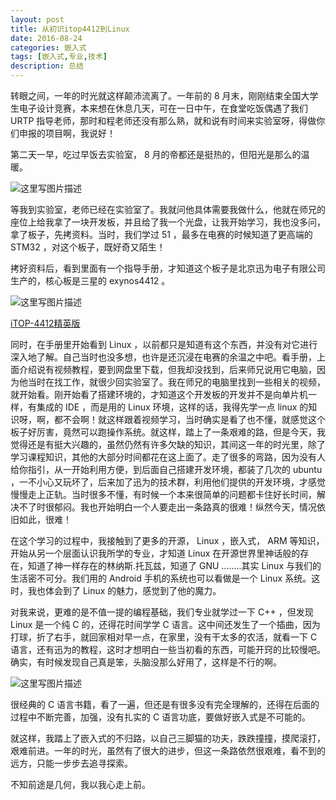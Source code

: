 ```yaml
---
layout: post
title: 从初识itop4412到Linux
date: 2016-08-24
categories: 嵌入式
tags: [嵌入式,专业,技术]
description: 总结
---
```



转眼之间，一年的时光就这样颠沛流离了。一年前的 8 月末，刚刚结束全国大学生电子设计竞赛，本来想在休息几天，可在一日中午，在食堂吃饭偶遇了我们 URTP 指导老师，那时和程老师还没有那么熟，就和说有时间来实验室呀，得做你们申报的项目啊，我说好！

第二天一早，吃过早饭去实验室， 8 月的帝都还是挺热的，但阳光是那么的温暖。

![这里写图片描述](http://img.blog.csdn.net/20161210223417032?watermark/2/text/aHR0cDovL2Jsb2cuY3Nkbi5uZXQvd3d0MTg4MTE3MDc5NzE=/font/5a6L5L2T/fontsize/400/fill/I0JBQkFCMA==/dissolve/70/gravity/SouthEast)

等我到实验室，老师已经在实验室了。我就问他具体需要我做什么，他就在师兄的座位上给我拿了一块开发板，并且给了我一个光盘，让我开始学习，我也没多问，拿了板子，先拷资料。当时，我们学过 51 ，最多在电赛的时候知道了更高端的 STM32 ，对这个板子，既好奇又陌生！

拷好资料后，看到里面有一个指导手册，才知道这个板子是北京迅为电子有限公司生产的，核心板是三星的 exynos4412 。

![这里写图片描述](http://img.blog.csdn.net/20161210223624439?watermark/2/text/aHR0cDovL2Jsb2cuY3Nkbi5uZXQvd3d0MTg4MTE3MDc5NzE=/font/5a6L5L2T/fontsize/400/fill/I0JBQkFCMA==/dissolve/70/gravity/SouthEast)

[iTOP-4412精英版](http://www.topeetboard.com/Product/iTOP4412-ss.html)

同时，在手册里开始看到 Linux ，以前都只是知道有这个东西，并没有对它进行深入地了解。自己当时也没多想，也许是还沉浸在电赛的余温之中吧。看手册，上面介绍说有视频教程，要到网盘里下载，但我却没找到，后来师兄说用它电脑，因为他当时在找工作，就很少回实验室了。我在师兄的电脑里找到一些相关的视频，就开始看。刚开始看了搭建环境的，才知道这个开发板的开发并不是向单片机一样，有集成的 IDE ，而是用的 Linux 环境，这样的话，我得先学一点 linux 的知识呀，啊，都不会啊！就这样跟着视频学习，当时确实是看了也不懂，就感觉这个板子好厉害，竟然可以跑操作系统。就这样，踏上了一条艰难的路，但是今天，我觉得还是有挺大兴趣的，虽然仍然有许多欠缺的知识，其间这一年的时光里，除了学习课程知识，其他的大部分时间都花在这上面了。走了很多的弯路，因为没有人给你指引，从一开始利用方便，到后面自己搭建开发环境，都装了几次的 ubuntu ，一不小心又玩坏了，后来加了迅为的技术群，利用他们提供的开发环境，才感觉慢慢走上正轨。当时很多不懂，有时候一个本来很简单的问题都卡住好长时间，解决不了时很郁闷。我也开始明白一个人要走出一条路真的很难！纵然今天，情况依旧如此，很难！

在这个学习的过程中，我接触到了更多的开源， Linux ，嵌入式， ARM 等知识，开始从另一个层面认识我所学的专业，才知道 Linux 在开源世界里神话般的存在，知道了神一样存在的林纳斯.托瓦兹，知道了 GNU ........其实 Linux 与我们的生活密不可分。我们用的 Android 手机的系统也可以看做是一个 Linux 系统。这时，我也体会到了 Linux 的魅力，感觉到了他的魔力。

对我来说，更难的是不值一提的编程基础，我们专业就学过一下 C++ ，但发现
 Linux 是一个纯 C 的，还得花时间学学 C 语言。这中间还发生了一个插曲，因为打球，折了右手，就回家相对早一点，在家里，没有干太多的农活，就看一下 C 语言，还有迅为的教程，这时才想明白一些当初看的东西，可能开窍的比较慢吧。确实，有时候发现自己真是笨，头脑没那么好用了，这样是不行的啊。

![这里写图片描述](http://img.blog.csdn.net/20161210231713072?watermark/2/text/aHR0cDovL2Jsb2cuY3Nkbi5uZXQvd3d0MTg4MTE3MDc5NzE=/font/5a6L5L2T/fontsize/400/fill/I0JBQkFCMA==/dissolve/70/gravity/SouthEast)

很经典的 C 语言书籍，看了一遍，但还是有很多没有完全理解的，还得在后面的过程中不断完善，加强，没有扎实的 C 语言功底，要做好嵌入式是不可能的。

就这样，我踏上了嵌入式的不归路，以自己三脚猫的功夫，跌跌撞撞，摸爬滚打，艰难前进。一年的时光，虽然有了很大的进步，但这一条路依然很艰难，看不到的远方，只能一步步去追寻探索。

不知前途是几何，我以我心走上前。




